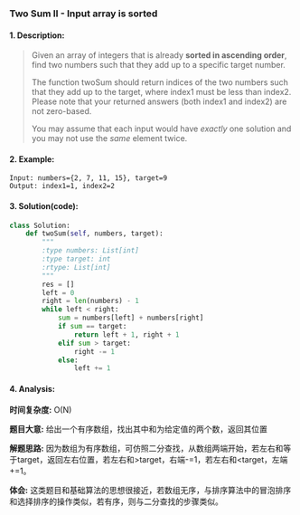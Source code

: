 ### Two Sum II - Input array is sorted

#### 1. Description:

> Given an array of integers that is already **sorted in ascending order**, find two numbers such that they add up to a specific target number.
>
> The function twoSum should return indices of the two numbers such that they add up to the target, where index1 must be less than index2. Please note that your returned answers (both index1 and index2) are not zero-based.
>
> You may assume that each input would have *exactly* one solution and you may not use the *same* element twice.

#### 2. Example:

```
Input: numbers={2, 7, 11, 15}, target=9
Output: index1=1, index2=2
```

#### 3. Solution(code):

```python
class Solution:
    def twoSum(self, numbers, target):
        """
        :type numbers: List[int]
        :type target: int
        :rtype: List[int]
        """
        res = []
        left = 0
        right = len(numbers) - 1
        while left < right:
            sum = numbers[left] + numbers[right]
            if sum == target:
                return left + 1, right + 1
            elif sum > target:
                right -= 1
            else:
                left += 1
```

#### 4. Analysis:

**时间复杂度:** O(N)

**题目大意:** 给出一个有序数组，找出其中和为给定值的两个数，返回其位置

**解题思路:** 因为数组为有序数组，可仿照二分查找，从数组两端开始，若左右和等于target，返回左右位置，若左右和>target，右端-=1，若左右和<target，左端+=1。

**体会:** 这类题目和基础算法的思想很接近，若数组无序，与排序算法中的冒泡排序和选择排序的操作类似，若有序，则与二分查找的步骤类似。